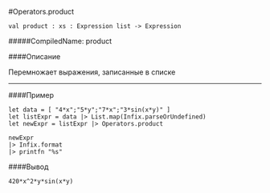 #Operators.product

	val product : xs : Expression list -> Expression


#####CompiledName: product


####Описание

Перемножает выражения, записанные в списке
    
----------

####Пример

    let data = [ "4*x";"5*y";"7*x";"3*sin(x*y)" ]
    let listExpr = data |> List.map(Infix.parseOrUndefined)
    let newExpr = listExpr |> Operators.product
    
    newExpr
    |> Infix.format
    |> printfn "%s"

####Вывод

    420*x^2*y*sin(x*y)


